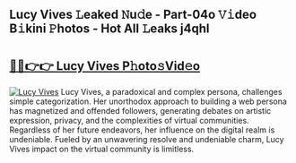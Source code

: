 ## Lucy Vives 𝙻eaked 𝙽u𝚍e - Part-04o 𝚅𝚒deo B𝚒kini 𝙿hotos - Hot All 𝙻eaks j4qhl

# <h2><a href="http://ld1c5lk.urlbe.top/?page=Lucy+Vives">🔗🔗👉👉 Lucy Vives P𝚑oto𝚜Vid𝚎o</a></h2>

[![Lucy Vives](https://i.imgur.com/eBuTRDB.gif)](http://ld1c5lk.urlbe.top/?page=Lucy+Vives)
Lucy Vives, a paradoxical and complex persona, challenges simple categorization. Her unorthodox approach to building a web persona has magnetized and offended followers, generating debates on artistic expression, privacy, and the complexities of virtual communities. Regardless of her future endeavors, her influence on the digital realm is undeniable. Fueled by an unwavering resolve and undeniable charm, Lucy Vives impact on the virtual community is limitless.
